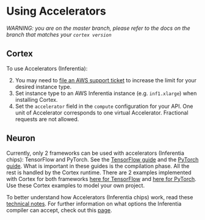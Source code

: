 # Using Accelerators

_WARNING: you are on the master branch, please refer to the docs on the branch that matches your `cortex version`_

## Cortex

To use Accelerators (Inferentia):

2. You may need to [file an AWS support ticket](https://console.aws.amazon.com/support/cases#/create?issueType=service-limit-increase&limitType=ec2-instances) to increase the limit for your desired instance type.
3. Set instance type to an AWS Inferentia instance (e.g. `inf1.xlarge`) when installing Cortex.
4. Set the `accelerator` field in the `compute` configuration for your API. One unit of Accelerator corresponds to one virtual Accelerator. Fractional requests are not allowed.

## Neuron

Currently, only 2 frameworks can be used with accelerators (Inferentia chips): TensorFlow and PyTorch. See the [TensorFlow guide](https://github.com/aws/aws-neuron-sdk/blob/master/docs/tensorflow-neuron/tutorial-compile-infer.md) and the [PyTorch guide](https://github.com/aws/aws-neuron-sdk/blob/master/docs/pytorch-neuron/tutorial-compile-infer.md). What is important in these guides is the compilation phase. All the rest is handled by the Cortex runtime. There are 2 examples implemented with Cortex for both frameworks [here for TensorFlow](https://github.com/cortexlabs/cortex/tree/master/examples/tensorflow/image-classifier-resnet50) and [here for PyTorch](https://github.com/cortexlabs/cortex/tree/master/examples/pytorch/image-classifier-resnet50). Use these Cortex examples to model your own project.

To better understand how Accelerators (Inferentia chips) work, read these [technical notes](https://github.com/aws/aws-neuron-sdk/blob/master/docs/technotes/README.md). For further information on what options the Inferentia compiler can accept, check out this [page](https://github.com/aws/aws-neuron-sdk/tree/master/docs/neuron-cc).